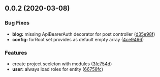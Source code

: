 ## 0.0.2 (2020-03-08)


### Bug Fixes

* **blog:** missing ApiBearerAuth decorator for post controller ([d35e98f](https://github.com/cojack/project-backend/commit/d35e98ff6b1777aca95480580818bb5323a088c2))
* **config:** forRoot set provides as default empty array ([4ce9466](https://github.com/cojack/project-backend/commit/4ce946685c545bfddfd41b4cdc24961fb46e0753))


### Features

* create project sceleton with modules ([3fc754d](https://github.com/cojack/project-backend/commit/3fc754d3e28b42fc519bbee6c4befcd4552b6263))
* **user:** always load roles for entity ([66758fc](https://github.com/cojack/project-backend/commit/66758fc42cd51552424debcc7156e71f2c04e25c))



